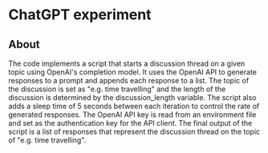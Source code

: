 # ChatGPT experiment

## About
The code implements a script that starts a discussion thread on a given topic using OpenAI's completion model. It uses the OpenAI API to generate responses to a prompt and appends each response to a list. The topic of the discussion is set as "e.g. time travelling" and the length of the discussion is determined by the discussion_length variable. The script also adds a sleep time of 5 seconds between each iteration to control the rate of generated responses. The OpenAI API key is read from an environment file and set as the authentication key for the API client. The final output of the script is a list of responses that represent the discussion thread on the topic of "e.g. time travelling".


